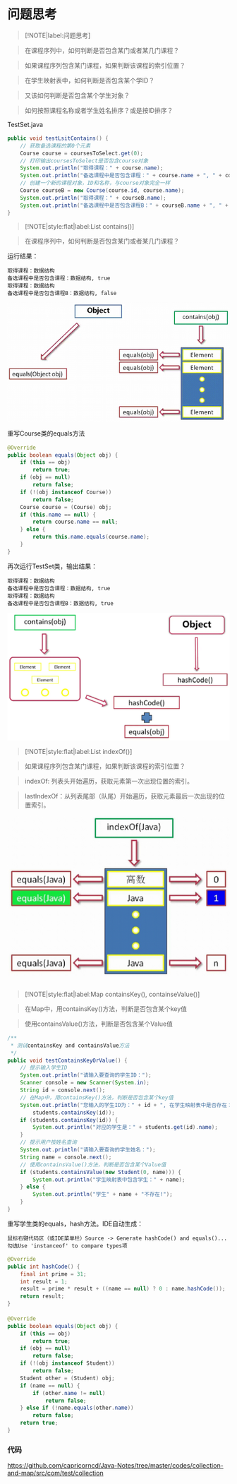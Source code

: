 # 问题思考

> [!NOTE|label:问题思考]

> 在课程序列中，如何判断是否包含某门或者某几门课程？

> 如果课程序列包含某门课程，如果判断该课程的索引位置？

> 在学生映射表中，如何判断是否包含某个学ID？

> 又该如何判断是否包含某个学生对象？

> 如何按照课程名称或者学生姓名排序？或是按ID排序？

TestSet.java

```java
public void testLsitContains() {
	// 获取备选课程的第0个元素
	Course course = coursesToSelect.get(0);
	// 打印输出coursesToSelect是否包含course对象
	System.out.println("取得课程：" + course.name);
	System.out.println("备选课程中是否包含课程：" + course.name + ", " + coursesToSelect.contains(course));
	// 创建一个新的课程对象，ID和名称，与course对象完全一样
	Course courseB = new Course(course.id, course.name);
	System.out.println("取得课程：" + courseB.name);
	System.out.println("备选课程中是否包含课程B：" + courseB.name + ", " + coursesToSelect.contains(courseB));
}
```

> [!NOTE|style:flat|label:List contains()]

> 在课程序列中，如何判断是否包含某门或者某几门课程？


运行结果：

```
取得课程：数据结构
备选课程中是否包含课程：数据结构, true
取得课程：数据结构
备选课程中是否包含课程B：数据结构, false
```

![](img/set-contains.png)

重写Course类的equals方法

```java
@Override
public boolean equals(Object obj) {
	if (this == obj)
		return true;
	if (obj == null)
		return false;
	if (!(obj instanceof Course))
		return false;
	Course course = (Course) obj;
	if (this.name == null) {
		return course.name == null;
	} else {
		return this.name.equals(course.name);
	}
}
```

再次运行TestSet类，输出结果：

```
取得课程：数据结构
备选课程中是否包含课程：数据结构, true
取得课程：数据结构
备选课程中是否包含课程B：数据结构, true
```

![](img/set-hashset-contains.png)

> [!NOTE|style:flat|label:List indexOf()]

> 如果课程序列包含某门课程，如果判断该课程的索引位置？

> indexOf: 列表头开始遍历，获取元素第一次出现位置的索引。

> lastIndexOf：从列表尾部（队尾）开始遍历，获取元素最后一次出现的位置索引。

![](img/list-indexof.png)

```java

```

> [!NOTE|style:flat|label:Map containsKey(), containseValue()]

> 在Map中，用containsKey()方法，判断是否包含某个key值

> 使用containsValue()方法，判断是否包含某个Value值

```java
/**
 * 测试containsKey and containsValue方法
 */
public void testContainsKeyOrValue() {
    // 提示输入学生ID
    System.out.println("请输入要查询的学生ID：");
    Scanner console = new Scanner(System.in);
    String id = console.next();
    // 在Map中，用containsKey()方法，判断是否包含某个key值
    System.out.println("您输入的学生ID为：" + id + ", 在学生映射表中是否存在：" +
        students.containsKey(id));
    if (students.containsKey(id)) {
        System.out.println("对应的学生是：" + students.get(id).name);
    }
    // 提示用户按姓名查询
    System.out.println("请输入要查询的学生姓名：");
    String name = console.next();
    // 使用containsValue()方法，判断是否包含某个Value值
    if (students.containsValue(new Student(0, name))) {
        System.out.println("学生映射表中包含学生：" + name);
    } else {
        System.out.println("学生" + name + "不存在!");
    }
}
```

重写学生类的equals，hash方法。IDE自动生成：

```
鼠标右键代码区（或IDE菜单栏）Source -> Generate hashCode() and equals()...
勾选Use 'instanceof' to compare types项
```

```java
@Override
public int hashCode() {
    final int prime = 31;
    int result = 1;
    result = prime * result + ((name == null) ? 0 : name.hashCode());
    return result;
}

@Override
public boolean equals(Object obj) {
    if (this == obj)
        return true;
    if (obj == null)
        return false;
    if (!(obj instanceof Student))
        return false;
    Student other = (Student) obj;
    if (name == null) {
        if (other.name != null)
            return false;
    } else if (!name.equals(other.name))
        return false;
    return true;
}
```

### 代码

https://github.com/capricorncd/Java-Notes/tree/master/codes/collection-and-map/src/com/test/collection
